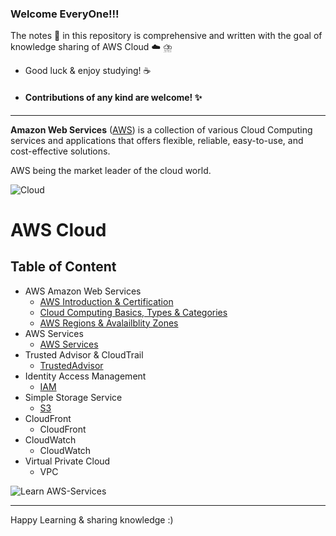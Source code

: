 ### Welcome EveryOne!!!

The notes :memo: in this repository is comprehensive and written with the goal of knowledge sharing of AWS Cloud :cloud:
⛈️

- Good luck & enjoy studying! :coffee: 
-  #### Contributions of any kind are welcome! :sparkles:

------------------------------

**Amazon Web Services** ([AWS](https://aws.amazon.com/what-is-aws/?nc1=f_cc)) is a collection of various Cloud Computing services and applications that offers flexible, reliable, easy-to-use, and cost-effective solutions.

AWS being the market leader of the cloud world.

![Cloud](https://www.pinterest.com/pin/296393219208317744/)



# AWS Cloud 

## **Table of Content**

- AWS Amazon Web Services
  - [AWS Introduction & Certification ](https://github.com/engineerbaz/AWS-Cloud-Knowledge/blob/master/01a%20AWS_Introdution_Certification.md)
  - [Cloud Computing Basics, Types & Categories](https://github.com/engineerbaz/AWS-Cloud-Knowledge/blob/master/01b%20Cloud_Computing_Basics.md) 
  - [AWS Regions & Avalailblity Zones](https://github.com/engineerbaz/AWS-Cloud-Knowledge/blob/master/01c%20AWS_Regions_AZs.md)
- AWS Services 
  - [AWS Services](https://github.com/engineerbaz/AWS-Cloud-Knowledge/blob/master/02%20AWS_Services_Introduction.md) 
- Trusted Advisor & CloudTrail
  - [TrustedAdvisor](https://github.com/engineerbaz/AWS-Cloud-Knowledge/blob/master/03%20Trusted_Advisor%26CloudTrail.md)
- Identity Access Management
  - [IAM](https://github.com/engineerbaz/AWS-Cloud-Knowledge/blob/master/04%20Identity_Access_Management_IAM.md)
- Simple Storage Service
  - [S3](https://github.com/engineerbaz/AWS-Cloud-Knowledge/blob/master/05%20Simple_Storage_Service_S3.md)
- CloudFront 
  - CloudFront
- CloudWatch
  - CloudWatch
- Virtual Private Cloud
  - VPC



![Learn AWS-Services](https://user-images.githubusercontent.com/56934817/89783056-bda6ea00-db2f-11ea-96e8-91f648cce438.png)































---
Happy Learning & sharing knowledge :) 


